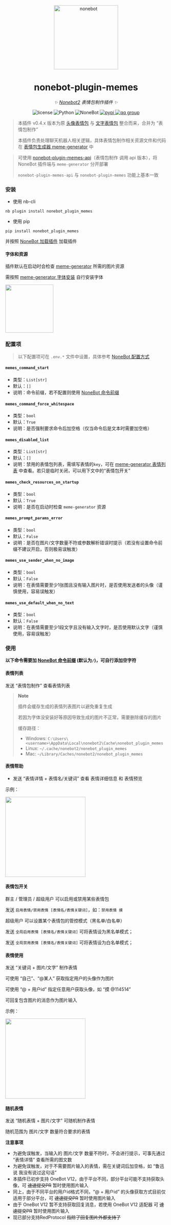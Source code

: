 <div align="center">

  <a href="https://nonebot.dev/">
    <img src="https://nonebot.dev/logo.png" width="200" height="200" alt="nonebot">
  </a>

# nonebot-plugin-memes

_✨ [Nonebot2](https://github.com/nonebot/nonebot2) 表情包制作插件 ✨_

<p align="center">
  <img src="https://img.shields.io/github/license/noneplugin/nonebot-plugin-memes" alt="license">
  <img src="https://img.shields.io/badge/python-3.8+-blue.svg" alt="Python">
  <img src="https://img.shields.io/badge/nonebot-2.0.0+-red.svg" alt="NoneBot">
  <a href="https://pypi.org/project/nonebot-plugin-memes">
    <img src="https://badgen.net/pypi/v/nonebot-plugin-memes" alt="pypi">
  </a>
  <a href="https://jq.qq.com/?_wv=1027&k=wDVNrMdr">
    <img src="https://img.shields.io/badge/QQ%E7%BE%A4-682145034-orange" alt="qq group">
  </a>
</p>

</div>


> 本插件 v0.4.x 版本为原 [头像表情包](https://github.com/noneplugin/nonebot-plugin-petpet) 与 [文字表情包](https://github.com/noneplugin/nonebot-plugin-memes/tree/v0.3.x) 整合而来，合并为 “表情包制作”
> 
> 本插件负责处理聊天机器人相关逻辑，具体表情包制作相关资源文件和代码在 [表情包生成器 meme-generator](https://github.com/MeetWq/meme-generator) 中


> 可使用 [nonebot-plugin-memes-api](https://github.com/noneplugin/nonebot-plugin-memes-api)（表情包制作 调用 api 版本），将 NoneBot 插件端与 `meme-generator` 分开部署
>
> `nonebot-plugin-memes-api` 与 `nonebot-plugin-memes` 功能上基本一致

### 安装

- 使用 nb-cli

```
nb plugin install nonebot_plugin_memes
```

- 使用 pip

```
pip install nonebot_plugin_memes
```
并按照 [NoneBot 加载插件](https://nonebot.dev/docs/tutorial/create-plugin#加载插件) 加载插件


#### 字体和资源

插件默认在启动时会检查 [meme-generator](https://github.com/MeetWq/meme-generator) 所需的图片资源

需按照 [meme-generator 字体安装](https://github.com/MeetWq/meme-generator/blob/main/docs/install.md#字体安装) 自行安装字体

<div align="left">
  <img src="https://s2.loli.net/2023/03/10/Y81ACvu2pGLW4Qc.jpg" width="150" />
</div>


### 配置项

> 以下配置项可在 `.env.*` 文件中设置，具体参考 [NoneBot 配置方式](https://nonebot.dev/docs/appendices/config)

#### `memes_command_start`
 - 类型：`List[str]`
 - 默认：`[]`
 - 说明：命令前缀，若不配置则使用 [NoneBot 命令前缀](https://nonebot.dev/docs/appendices/config#command-start-和-command-separator)

#### `memes_command_force_whitespace`
 - 类型：`bool`
 - 默认：`True`
 - 说明：是否强制要求命令后加空格（仅当命令后是文本时需要加空格）

#### `memes_disabled_list`
 - 类型：`List[str]`
 - 默认：`[]`
 - 说明：禁用的表情包列表，需填写表情的`key`，可在 [meme-generator 表情列表](https://github.com/MeetWq/meme-generator/blob/main/docs/memes.md) 中查看。若只是临时关闭，可以用下文中的“表情包开关”

#### `memes_check_resources_on_startup`
 - 类型：`bool`
 - 默认：`True`
 - 说明：是否在启动时检查 `meme-generator` 资源

#### `memes_prompt_params_error`
 - 类型：`bool`
 - 默认：`False`
 - 说明：是否在图片/文字数量不符或参数解析错误时提示（若没有设置命令前缀不建议开启，否则极易误触发）

#### `memes_use_sender_when_no_image`
 - 类型：`bool`
 - 默认：`False`
 - 说明：在表情需要至少1张图且没有输入图片时，是否使用发送者的头像（谨慎使用，容易误触发）

#### `memes_use_default_when_no_text`
 - 类型：`bool`
 - 默认：`False`
 - 说明：在表情需要至少1段文字且没有输入文字时，是否使用默认文字（谨慎使用，容易误触发）


### 使用

**以下命令需要加 [NoneBot 命令前缀](https://nonebot.dev/docs/appendices/config#command-start-和-command-separator) (默认为`/`)，可自行添加空字符**

#### 表情列表

发送 “表情包制作” 查看表情列表

> **Note**
>
> 插件会缓存生成的表情列表图片以避免重复生成
>
> 若因为字体没安装好等原因导致生成的图片不正常，需要删除缓存的图片
>
> 缓存路径：
> - Windows: `C:\Users\<username>\AppData\Local\nonebot2\Cache\nonebot_plugin_memes`
> - Linux: `~/.cache/nonebot2/nonebot_plugin_memes`
> - Mac: `~/Library/Caches/nonebot2/nonebot_plugin_memes`


#### 表情帮助

- 发送 “表情详情 + 表情名/关键词” 查看 表情详细信息 和 表情预览

示例：

<div align="left">
  <img src="https://s2.loli.net/2023/03/10/1glyUrwELCHMfkT.png" width="250" />
</div>


#### 表情包开关

群主 / 管理员 / 超级用户 可以启用或禁用某些表情包

发送 `启用表情/禁用表情 [表情名/表情关键词]`，如：`禁用表情 摸`

超级用户 可以设置某个表情包的管控模式（黑名单/白名单）

发送 `全局启用表情 [表情名/表情关键词]` 可将表情设为黑名单模式；

发送 `全局禁用表情 [表情名/表情关键词]` 可将表情设为白名单模式；


#### 表情使用

发送 “关键词 + 图片/文字” 制作表情

可使用 “自己”、“@某人” 获取指定用户的头像作为图片

可使用 “@ + 用户id” 指定任意用户获取头像，如 “摸 @114514”

可回复包含图片的消息作为图片输入

示例：

<div align="left">
  <img src="https://s2.loli.net/2023/03/10/UDTOuPnwk3emxv4.png" width="250" />
</div>


#### 随机表情

发送 “随机表情 + 图片/文字” 可随机制作表情

随机范围为 图片/文字 数量符合要求的表情


**注意事项**

- 为避免误触发，当输入的 图片/文字 数量不符时，不会进行提示，可事先通过 “表情详情” 查看所需的图文数
- 为避免误触发，对于不需要图片输入的表情，需在关键词后加空格，如 “鲁迅说 我没有说过这句话”
- 本插件已初步支持 OneBot V12，由于平台不同，部分平台可能不支持获取头像，可 ~~速速提交PR~~ 暂时使用图片输入
- 同上，由于不同平台的用户id格式不同，“@ + 用户id” 的头像获取方式目前仅适用于部分平台，可 ~~速速提交PR~~ 暂时使用图片输入
- 由于 OneBot V12 暂不支持获取回复消息，若使用 OneBot V12 适配器 可 ~~速速提交PR~~ 暂时使用图片输入
- 现已部分支持RedProtocol ~~指除了回复图片外都支持了~~
